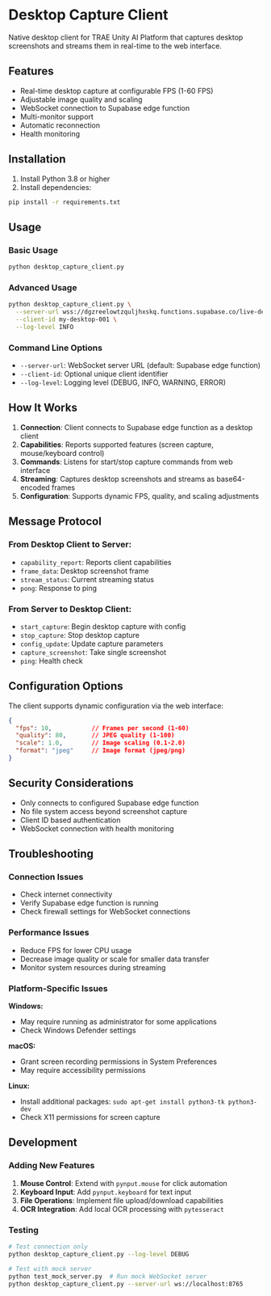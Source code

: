 # Desktop Capture Client

Native desktop client for TRAE Unity AI Platform that captures desktop screenshots and streams them in real-time to the web interface.

## Features

- Real-time desktop capture at configurable FPS (1-60 FPS)
- Adjustable image quality and scaling
- WebSocket connection to Supabase edge function
- Multi-monitor support
- Automatic reconnection
- Health monitoring

## Installation

1. Install Python 3.8 or higher
2. Install dependencies:
```bash
pip install -r requirements.txt
```

## Usage

### Basic Usage
```bash
python desktop_capture_client.py
```

### Advanced Usage
```bash
python desktop_capture_client.py \
  --server-url wss://dgzreelowtzquljhxskq.functions.supabase.co/live-desktop-stream \
  --client-id my-desktop-001 \
  --log-level INFO
```

### Command Line Options

- `--server-url`: WebSocket server URL (default: Supabase edge function)
- `--client-id`: Optional unique client identifier
- `--log-level`: Logging level (DEBUG, INFO, WARNING, ERROR)

## How It Works

1. **Connection**: Client connects to Supabase edge function as a desktop client
2. **Capabilities**: Reports supported features (screen capture, mouse/keyboard control)
3. **Commands**: Listens for start/stop capture commands from web interface
4. **Streaming**: Captures desktop screenshots and streams as base64-encoded frames
5. **Configuration**: Supports dynamic FPS, quality, and scaling adjustments

## Message Protocol

### From Desktop Client to Server:
- `capability_report`: Reports client capabilities
- `frame_data`: Desktop screenshot frame
- `stream_status`: Current streaming status
- `pong`: Response to ping

### From Server to Desktop Client:
- `start_capture`: Begin desktop capture with config
- `stop_capture`: Stop desktop capture
- `config_update`: Update capture parameters
- `capture_screenshot`: Take single screenshot
- `ping`: Health check

## Configuration Options

The client supports dynamic configuration via the web interface:

```json
{
  "fps": 10,           // Frames per second (1-60)
  "quality": 80,       // JPEG quality (1-100)
  "scale": 1.0,        // Image scaling (0.1-2.0)
  "format": "jpeg"     // Image format (jpeg/png)
}
```

## Security Considerations

- Only connects to configured Supabase edge function
- No file system access beyond screenshot capture
- Client ID based authentication
- WebSocket connection with health monitoring

## Troubleshooting

### Connection Issues
- Check internet connectivity
- Verify Supabase edge function is running
- Check firewall settings for WebSocket connections

### Performance Issues
- Reduce FPS for lower CPU usage
- Decrease image quality or scale for smaller data transfer
- Monitor system resources during streaming

### Platform-Specific Issues

**Windows:**
- May require running as administrator for some applications
- Check Windows Defender settings

**macOS:**
- Grant screen recording permissions in System Preferences
- May require accessibility permissions

**Linux:**
- Install additional packages: `sudo apt-get install python3-tk python3-dev`
- Check X11 permissions for screen capture

## Development

### Adding New Features

1. **Mouse Control**: Extend with `pynput.mouse` for click automation
2. **Keyboard Input**: Add `pynput.keyboard` for text input
3. **File Operations**: Implement file upload/download capabilities
4. **OCR Integration**: Add local OCR processing with `pytesseract`

### Testing

```bash
# Test connection only
python desktop_capture_client.py --log-level DEBUG

# Test with mock server
python test_mock_server.py  # Run mock WebSocket server
python desktop_capture_client.py --server-url ws://localhost:8765
```